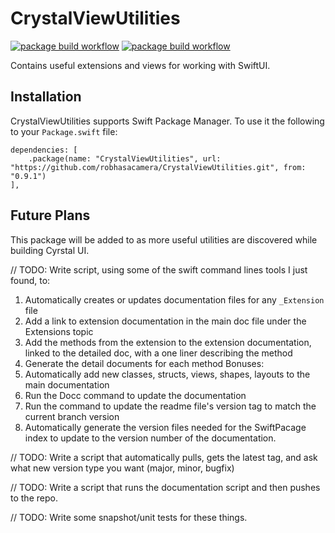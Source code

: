 # CrystalViewUtilities

[![package build workflow](https://github.com/robhasacamera/CrystalViewUtilities/actions/workflows/ios-package.yml/badge.svg)](https://github.com/robhasacamera/CrystalViewUtilities/actions/workflows/ios-package.yml)
[![package build workflow](https://github.com/robhasacamera/CrystalViewUtilities/actions/workflows/mac-package.yml/badge.svg)](https://github.com/robhasacamera/CrystalViewUtilities/actions/workflows/mac-package.yml)

Contains useful extensions and views for working with SwiftUI.

## Installation

CrystalViewUtilities supports Swift Package Manager. To use it the following to your `Package.swift` file:

```
dependencies: [
    .package(name: "CrystalViewUtilities", url: "https://github.com/robhasacamera/CrystalViewUtilities.git", from: "0.9.1")
],
```

## Future Plans

This package will be added to as more useful utilities are discovered while building Cyrstal UI.

// TODO: Write script, using some of the swift command lines tools I just found, to:
1. Automatically creates or updates documentation files for any `_Extension` file
2. Add a link to extension documentation in the main doc file under the Extensions topic
3. Add the methods from the extension to the extension documentation, linked to the detailed doc, with a one liner describing the method
4. Generate the detail documents for each method
Bonuses:
5. Automatically add new classes, structs, views, shapes, layouts to the main documentation
6. Run the Docc command to update the documentation
7. Run the command to update the readme file's version tag to match the current branch version
8. Automatically generate the version files needed for the SwiftPacage index to update to the version number of the documentation.

// TODO: Write a script that automatically pulls, gets the latest tag, and ask what new version type you want (major, minor, bugfix)

// TODO: Write a script that runs the documentation script and then pushes to the repo.

// TODO: Write some snapshot/unit tests for these things.
